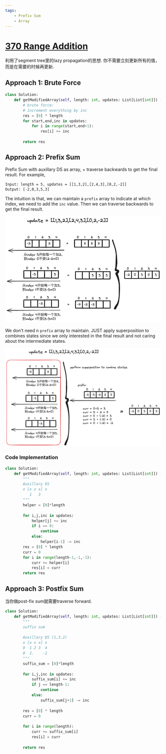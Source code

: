 ```yaml
---
tags:
    - Prefix Sum
    - Array
---
```


# [370 Range Addition](https://leetcode.com/problems/range-addition/description/)

利用了segment tree里的lazy propagation的思想. 你不需要立刻更新所有的值，而是在需要的时候再更新.

## Approach 1: Brute Force

```python
class Solution:
    def getModifiedArray(self, length: int, updates: List[List[int]]) -> List[int]:
        # brute force:
        # increment everything by inc
        res = [0] * length
        for start,end,inc in updates:
            for i in range(start,end+1):
                res[i] += inc
        
        return res
```

## Approach 2: Prefix Sum

Prefix Sum with auxillary DS as array, + traverse backwards to get the final result. For example,

```
Input: length = 5, updates = [[1,3,2],[2,4,3],[0,2,-2]]
Output: [-2,0,3,5,3]
```
The intuition is that, we can maintain a `prefix` array to indicate at which index, we need to add the `inc` value. Then we can traverse backwards to get the final result.

![](./assets/prefix_1.excalidraw.png)

We don't need n `prefix` array to maintain. JUST apply superposition to combines states since we only interested in the final result and not caring about the intermediate states.

![](./assets/prefix_2.excalidraw.png)


### Code Implementation

```python
class Solution:
    def getModifiedArray(self, length: int, updates: List[List[int]]) -> List[int]:        
        """
        Auxillary DS
        x [x x x] x
           1   3
        """
        helper = [0]*length

        for i,j,inc in updates:
            helper[j] += inc
            if i == 0:
                continue
            else:
                helper[i-1] -= inc
        res = [0] * length
        curr = 0
        for i in range(length-1,-1,-1):
            curr += helper[i]
            res[i] = curr
        return res
```

## Approach 3: Postfix Sum

当你做post-fix sum就需要traverse forward.

```python
class Solution:
    def getModifiedArray(self, length: int, updates: List[List[int]]) -> List[int]:        
        """
        suffix sum

        Auxillary DS (1,3,2)
        x [x x x] x
        0  1 2 3  4
        0  2.    -2
        """
        suffix_sum = [0]*length

        for i,j,inc in updates:
            suffix_sum[i] += inc
            if j == length-1:
                continue
            else:
                suffix_sum[j+1] -= inc

        res = [0] * length
        curr = 0

        for i in range(length):
            curr += suffix_sum[i]
            res[i] = curr

        return res
```